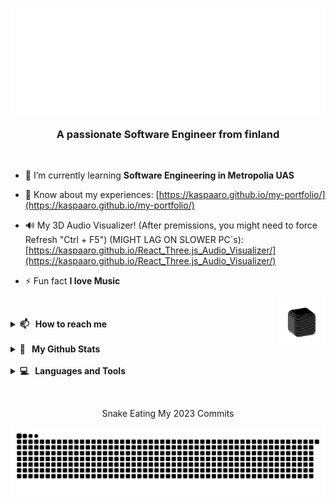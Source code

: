 <div align="center">

<img src="https://komarev.com/ghpvc/?username=Kaspaaro&style=flat-square&color=blue" alt=""/>

[<img align="center" src="Hello.svg" width="700">](Hello.svg)

</div>

<h3 align="center"> A passionate Software Engineer from finland </h3> &nbsp;

- 🌱 I’m currently learning **Software Engineering in Metropolia UAS** 
 
- 📄 Know about my experiences: [https://kaspaaro.github.io/my-portfolio/](https://kaspaaro.github.io/my-portfolio/) 
- 🔊 My 3D Audio Visualizer! (After premissions, you might need to force Refresh "Ctrl + F5") (MIGHT LAG ON SLOWER PC´s): [https://kaspaaro.github.io/React_Three.js_Audio_Visualizer/](https://kaspaaro.github.io/React_Three.js_Audio_Visualizer/)
-  ⚡ Fun fact **I love Music**
&nbsp;

  <img src="AnimatedBlackCube.svg" align="right" width="15%">

&nbsp; 

<details>
<summary>
<b>📫 &nbsp; How to reach me </b>
</summary>
&nbsp;
<div align="left">
<a href="https://www.linkedin.com/in/kaspar-tullus-70485723a/"  target="blank"><img align="center" src="https://raw.githubusercontent.com/rahuldkjain/github-profile-readme-generator/master/src/images/icons/Social/linked-in-alt.svg" alt="kaspar tullus" height="30" width="40" /> </a>
</div>
&nbsp;
</details>
&nbsp;

<details>
  <summary>
<b> 🎯 &nbsp; 
    My Github Stats
    </b>
    </summary>
    <br/>
    <div align="center">
    <img height="180em" src="https://github-readme-stats.vercel.app/api?username=kaspaaro&show_icons=true&hide_border=true&theme=dracula" />
    <img height="180em" src="https://github-readme-stats.vercel.app/api/top-langs/?username=kaspaaro&show_icons=true&hide_border=true&layout=compact&langs_count=8&theme=dracula"/>
    </div>
</details>
&nbsp;
<details>
<summary><b>💻 &nbsp; Languages and Tools </b>

</summary>

&nbsp;
<div align="left"> &nbsp;<img src="https://raw.githubusercontent.com/devicons/devicon/master/icons/android/android-original-wordmark.svg" alt="android" width="40" height="40"/>  &nbsp; 
<img src="https://www.vectorlogo.zone/logos/gnu_bash/gnu_bash-icon.svg" alt="bash" width="40" height="40"/>  &nbsp; 
<img src="https://download.blender.org/branding/community/blender_community_badge_white.svg" alt="blender" width="40" height="40"/> &nbsp;
<img src="https://raw.githubusercontent.com/devicons/devicon/master/icons/bootstrap/bootstrap-plain-wordmark.svg" alt="bootstrap" width="40" height="40"/> &nbsp;
<img src="https://raw.githubusercontent.com/devicons/devicon/master/icons/css3/css3-original-wordmark.svg" alt="css3" width="40" height="40"/> &nbsp;
<img src="https://raw.githubusercontent.com/devicons/devicon/master/icons/docker/docker-original-wordmark.svg" alt="docker" width="40" height="40"/> &nbsp;
<img src="https://raw.githubusercontent.com/devicons/devicon/master/icons/express/express-original-wordmark.svg" alt="express" width="40" height="40"/> &nbsp;
<img src="https://www.vectorlogo.zone/logos/figma/figma-icon.svg" alt="figma" width="40" height="40"/> &nbsp;
<img src="https://www.vectorlogo.zone/logos/firebase/firebase-icon.svg" alt="firebase" width="40" height="40"/> &nbsp;
<img src="https://www.vectorlogo.zone/logos/git-scm/git-scm-icon.svg" alt="git" width="40" height="40"/> &nbsp;
<img src="https://raw.githubusercontent.com/devicons/devicon/master/icons/html5/html5-original-wordmark.svg" alt="html5" width="40" height="40"/> &nbsp;
<img src="https://raw.githubusercontent.com/devicons/devicon/master/icons/java/java-original.svg" alt="java" width="40" height="40"/> &nbsp;
<img src="https://raw.githubusercontent.com/devicons/devicon/master/icons/javascript/javascript-original.svg" alt="javascript" width="40" height="40"/> &nbsp;
<img src="https://www.vectorlogo.zone/logos/jenkins/jenkins-icon.svg" alt="jenkins" width="40" height="40"/> &nbsp;
<img src="https://www.vectorlogo.zone/logos/jestjsio/jestjsio-icon.svg" alt="jest" width="40" height="40"/> &nbsp;
<img src="https://www.vectorlogo.zone/logos/kubernetes/kubernetes-icon.svg" alt="kubernetes" width="40" height="40"/> &nbsp;
<img src="https://www.vectorlogo.zone/logos/mariadb/mariadb-icon.svg" alt="mariadb" width="40" height="40"/> &nbsp;
<img src="https://raw.githubusercontent.com/devicons/devicon/master/icons/mongodb/mongodb-original-wordmark.svg" alt="mongodb" width="40" height="40"/> &nbsp;
<img src="https://raw.githubusercontent.com/devicons/devicon/master/icons/mysql/mysql-original-wordmark.svg" alt="mysql" width="40" height="40"/> &nbsp;
<img src="https://cdn.worldvectorlogo.com/logos/nextjs-2.svg" alt="nextjs" width="40" height="40"/> &nbsp;
<img src="https://raw.githubusercontent.com/devicons/devicon/master/icons/nodejs/nodejs-original-wordmark.svg" alt="nodejs" width="40" height="40"/> &nbsp;
<img src="https://raw.githubusercontent.com/devicons/devicon/master/icons/photoshop/photoshop-line.svg" alt="photoshop" width="40" height="40"/> &nbsp;
<img src="https://raw.githubusercontent.com/devicons/devicon/master/icons/php/php-original.svg" alt="php" width="40" height="40"/> &nbsp;
<img src="https://www.vectorlogo.zone/logos/getpostman/getpostman-icon.svg" alt="postman" width="40" height="40"/> &nbsp;
<img src="https://www.vectorlogo.zone/logos/pptrdev/pptrdev-official.svg" alt="puppeteer" width="40" height="40"/> &nbsp;
<img src="https://raw.githubusercontent.com/devicons/devicon/master/icons/python/python-original.svg" alt="python" width="40" height="40"/> &nbsp;
<img src="https://raw.githubusercontent.com/devicons/devicon/master/icons/react/react-original-wordmark.svg" alt="react" width="40" height="40"/> &nbsp;
<img src="https://reactnative.dev/img/header_logo.svg" alt="reactnative" width="40" height="40"/> &nbsp;
<img src="https://raw.githubusercontent.com/devicons/devicon/master/icons/rust/rust-plain.svg" alt="rust" width="40" height="40"/> &nbsp;
<img src="https://www.vectorlogo.zone/logos/sqlite/sqlite-icon.svg" alt="sqlite" width="40" height="40"/> &nbsp;
<img src="https://raw.githubusercontent.com/devicons/devicon/master/icons/typescript/typescript-original.svg" alt="typescript" width="40" height="40"/> &nbsp;
<img src="https://www.vectorlogo.zone/logos/vagrantup/vagrantup-icon.svg" alt="vagrant" width="40" height="40"/> &nbsp;
<img src="https://raw.githubusercontent.com/devicons/devicon/master/icons/vuejs/vuejs-original-wordmark.svg" alt="vuejs" width="40" height="40"/> &nbsp;
</div>
</details>
<div align="center">

&nbsp;

<p>Snake Eating My 2023 Commits</p>


[<img align="center" src="github-user-contribution.svg">](github-user-contribution.svg)

</div>
